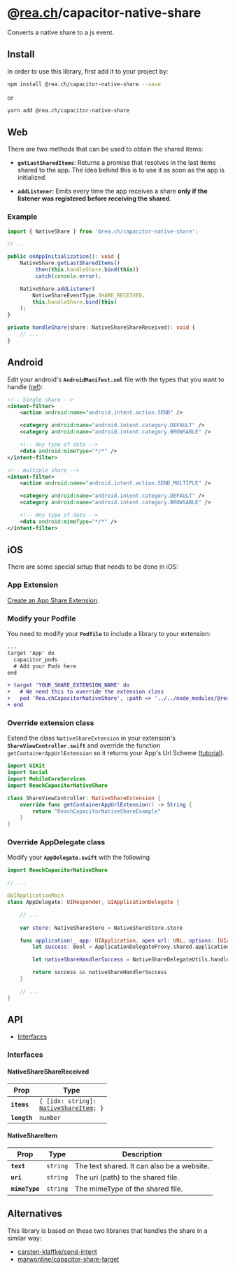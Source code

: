 # @[rea.ch](https://rea.ch)/capacitor-native-share

Converts a native share to a js event.

## Install

In order to use this library, first add it to your project by:

```bash
npm install @rea.ch/capacitor-native-share --save
```

or

```bash
yarn add @rea.ch/capacitor-native-share
```

## Web

There are two methods that can be used to obtain the shared items:

- **`getLastSharedItems`**: Returns a promise that resolves in the last items shared to the app. The idea behind this is to use it as soon as the app is initialized.

- **`addListener`**: Emits every time the app receives a share **only if the listener was registered before receiving the shared**.

### Example

```typescript
import { NativeShare } from '@rea.ch/capacitor-native-share';

// ...

public onAppInitialization(): void {
	NativeShare.getLastSharedItems()
		.then(this.handleShare.bind(this))
		.catch(console.error);

	NativeShare.addListener(
		NativeShareEventType.SHARE_RECEIVED,
		this.handleShare.bind(this)
	);
}

private handleShare(share: NativeShareShareReceived): void {
	// ...
}
```

## Android

Edit your android's **`AndroidManifest.xml`** file with the types that you want to handle ([ref](https://developer.android.com/guide/components/intents-filters#Receiving)):

```xml
<!-- Single share -->
<intent-filter>
	<action android:name="android.intent.action.SEND" />

	<category android:name="android.intent.category.DEFAULT" />
	<category android:name="android.intent.category.BROWSABLE" />

	<!-- Any type of data -->
	<data android:mimeType="*/*" />
</intent-filter>

<!-- multiple share -->
<intent-filter>
	<action android:name="android.intent.action.SEND_MULTIPLE" />

	<category android:name="android.intent.category.DEFAULT" />
	<category android:name="android.intent.category.BROWSABLE" />

	<!-- Any type of data -->
	<data android:mimeType="*/*" />
</intent-filter>
```

## iOS

There are some special setup that needs to be done in iOS:

### App Extension

[Create an App Share Extension](https://developer.apple.com/library/archive/documentation/General/Conceptual/ExtensibilityPG/ExtensionCreation.html#//apple_ref/doc/uid/TP40014214-CH5-SW1).


### Modify your Podfile

You need to modify your **`Podfile`** to include a library to your extension:

```diff
...
target 'App' do
  capacitor_pods
  # Add your Pods here
end

+ target 'YOUR_SHARE_EXTENSION_NAME' do
+   # We need this to override the extension class
+   pod 'Rea.chCapacitorNativeShare', :path => '../../node_modules/@rea.ch/capacitor-share-extension'
+ end

```

### Override extension class

Extend the class `NativeShareExtension` in your extension's **`ShareViewController.swift`** and override the function `getContainerAppUrlExtension` so it returns your App's Url Scheme ([tutorial](https://developer.apple.com/documentation/xcode/defining-a-custom-url-scheme-for-your-app)).

```swift
import UIKit
import Social
import MobileCoreServices
import ReachCapacitorNativeShare

class ShareViewController: NativeShareExtension {
    override func getContainerAppUrlExtension() -> String {
        return "ReachCapacitorNativeShareExample"
    }
}
```

### Override AppDelegate class

Modify your **`AppDelegate.swift`** with the following

```swift
import ReachCapacitorNativeShare

// ...

@UIApplicationMain
class AppDelegate: UIResponder, UIApplicationDelegate {

    // ...
    
    var store: NativeShareStore = NativeShareStore.store

    func application(_ app: UIApplication, open url: URL, options: [UIApplication.OpenURLOptionsKey: Any] = [:]) -> Bool {
        let success: Bool = ApplicationDelegateProxy.shared.application(app, open: url, options: options)

        let nativeShareHandlerSuccess = NativeShareDelegateUtils.handleApplicationUrl(app: app, url: url, store: store)

        return success && nativeShareHandlerSuccess
    }

	// ...
}

```

## API

<docgen-index>

* [Interfaces](#interfaces)

</docgen-index>

<docgen-api>
<!--Update the source file JSDoc comments and rerun docgen to update the docs below-->

### Interfaces


#### NativeShareShareReceived

| Prop         | Type                                                                            |
| ------------ | ------------------------------------------------------------------------------- |
| **`items`**  | <code>{ [idx: string]: <a href="#nativeshareitem">NativeShareItem</a>; }</code> |
| **`length`** | <code>number</code>                                                             |


#### NativeShareItem

| Prop           | Type                | Description                                |
| -------------- | ------------------- | ------------------------------------------ |
| **`text`**     | <code>string</code> | The text shared. It can also be a website. |
| **`uri`**      | <code>string</code> | The uri (path) to the shared file.         |
| **`mimeType`** | <code>string</code> | The mimeType of the shared file.           |

</docgen-api>

## Alternatives

This library is based on these two libraries that handles the share in a similar way:

- [carsten-klaffke/send-intent](https://github.com/carsten-klaffke/send-intent)
- [marwonline/capacitor-share-target](https://github.com/marwonline/capacitor-share-target)
